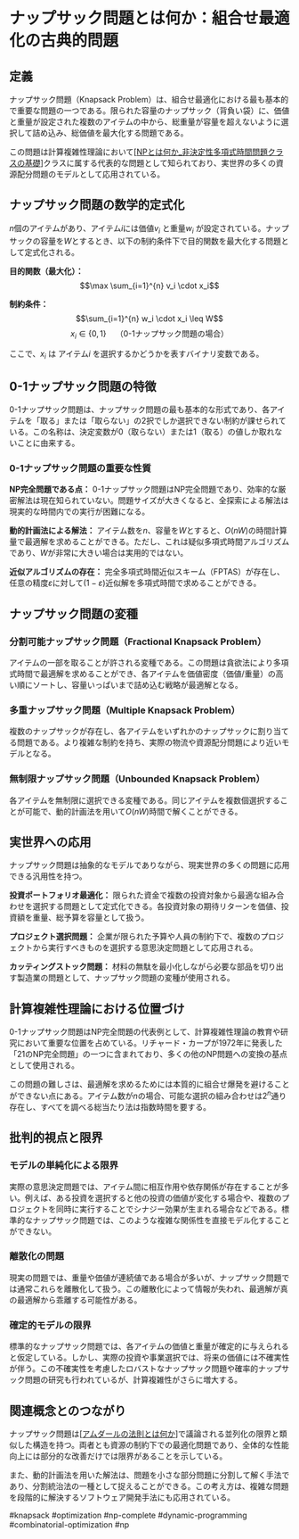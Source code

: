 # ナップサック問題とは何か：組合せ最適化の古典的問題

## 定義

ナップサック問題（Knapsack Problem）は、組合せ最適化における最も基本的で重要な問題の一つである。限られた容量のナップサック（背負い袋）に、価値と重量が設定された複数のアイテムの中から、総重量が容量を超えないように選択して詰め込み、総価値を最大化する問題である。

この問題は計算複雑性理論において[[NPとは何か_非決定性多項式時間問題クラスの基礎]]クラスに属する代表的な問題として知られており、実世界の多くの資源配分問題のモデルとして応用されている。

## ナップサック問題の数学的定式化

$n$個のアイテムがあり、アイテム$i$には価値$v_i$ と重量$w_i$ が設定されている。ナップサックの容量を$W$とするとき、以下の制約条件下で目的関数を最大化する問題として定式化される。

**目的関数（最大化）：**
$$\max \sum_{i=1}^{n} v_i \cdot x_i$$

**制約条件：**
$$\sum_{i=1}^{n} w_i \cdot x_i \leq W$$
$$x_i \in \{0, 1\} \quad \text{（0-1ナップサック問題の場合）}$$

ここで、$x_i$ は アイテム$i$ を選択するかどうかを表すバイナリ変数である。

## 0-1ナップサック問題の特徴

0-1ナップサック問題は、ナップサック問題の最も基本的な形式であり、各アイテムを「取る」または「取らない」の2択でしか選択できない制約が課せられている。この名称は、決定変数が0（取らない）または1（取る）の値しか取れないことに由来する。

### 0-1ナップサック問題の重要な性質

**NP完全問題である点：** 0-1ナップサック問題はNP完全問題であり、効率的な厳密解法は現在知られていない。問題サイズが大きくなると、全探索による解法は現実的な時間内での実行が困難になる。

**動的計画法による解法：** アイテム数を$n$、容量を$W$とすると、$O(nW)$の時間計算量で最適解を求めることができる。ただし、これは疑似多項式時間アルゴリズムであり、$W$が非常に大きい場合は実用的ではない。

**近似アルゴリズムの存在：** 完全多項式時間近似スキーム（FPTAS）が存在し、任意の精度$\varepsilon$に対して$(1-\varepsilon)$近似解を多項式時間で求めることができる。

## ナップサック問題の変種

### 分割可能ナップサック問題（Fractional Knapsack Problem）

アイテムの一部を取ることが許される変種である。この問題は貪欲法により多項式時間で最適解を求めることができ、各アイテムを価値密度（価値/重量）の高い順にソートし、容量いっぱいまで詰め込む戦略が最適解となる。

### 多重ナップサック問題（Multiple Knapsack Problem）

複数のナップサックが存在し、各アイテムをいずれかのナップサックに割り当てる問題である。より複雑な制約を持ち、実際の物流や資源配分問題により近いモデルとなる。

### 無制限ナップサック問題（Unbounded Knapsack Problem）

各アイテムを無制限に選択できる変種である。同じアイテムを複数個選択することが可能で、動的計画法を用いて$O(nW)$時間で解くことができる。

## 実世界への応用

ナップサック問題は抽象的なモデルでありながら、現実世界の多くの問題に応用できる汎用性を持つ。

**投資ポートフォリオ最適化：** 限られた資金で複数の投資対象から最適な組み合わせを選択する問題として定式化できる。各投資対象の期待リターンを価値、投資額を重量、総予算を容量として扱う。

**プロジェクト選択問題：** 企業が限られた予算や人員の制約下で、複数のプロジェクトから実行すべきものを選択する意思決定問題として応用される。

**カッティングストック問題：** 材料の無駄を最小化しながら必要な部品を切り出す製造業の問題として、ナップサック問題の変種が使用される。

## 計算複雑性理論における位置づけ

0-1ナップサック問題はNP完全問題の代表例として、計算複雑性理論の教育や研究において重要な位置を占めている。リチャード・カープが1972年に発表した「21のNP完全問題」の一つに含まれており、多くの他のNP問題への変換の基点として使用される。

この問題の難しさは、最適解を求めるためには本質的に組合せ爆発を避けることができない点にある。アイテム数が$n$の場合、可能な選択の組み合わせは$2^n$通り存在し、すべてを調べる総当たり法は指数時間を要する。

## 批判的視点と限界

### モデルの単純化による限界

実際の意思決定問題では、アイテム間に相互作用や依存関係が存在することが多い。例えば、ある投資を選択すると他の投資の価値が変化する場合や、複数のプロジェクトを同時に実行することでシナジー効果が生まれる場合などである。標準的なナップサック問題では、このような複雑な関係性を直接モデル化することができない。

### 離散化の問題

現実の問題では、重量や価値が連続値である場合が多いが、ナップサック問題では通常これらを離散化して扱う。この離散化によって情報が失われ、最適解が真の最適解から乖離する可能性がある。

### 確定的モデルの限界

標準的なナップサック問題では、各アイテムの価値と重量が確定的に与えられると仮定している。しかし、実際の投資や事業選択では、将来の価値には不確実性が伴う。この不確実性を考慮したロバストなナップサック問題や確率的ナップサック問題の研究も行われているが、計算複雑性がさらに増大する。

## 関連概念とのつながり

ナップサック問題は[[アムダールの法則とは何か]]で議論される並列化の限界と類似した構造を持つ。両者とも資源の制約下での最適化問題であり、全体的な性能向上には部分的な改善だけでは限界があることを示している。

また、動的計画法を用いた解法は、問題を小さな部分問題に分割して解く手法であり、分割統治法の一種として捉えることができる。この考え方は、複雑な問題を段階的に解決するソフトウェア開発手法にも応用されている。

#knapsack #optimization #np-complete #dynamic-programming #combinatorial-optimization #np


[//begin]: # "Autogenerated link references for markdown compatibility"
[NPとは何か_非決定性多項式時間問題クラスの基礎]: NP%E3%81%A8%E3%81%AF%E4%BD%95%E3%81%8B_%E9%9D%9E%E6%B1%BA%E5%AE%9A%E6%80%A7%E5%A4%9A%E9%A0%85%E5%BC%8F%E6%99%82%E9%96%93%E5%95%8F%E9%A1%8C%E3%82%AF%E3%83%A9%E3%82%B9%E3%81%AE%E5%9F%BA%E7%A4%8E.md "NPとNP困難：計算複雑性理論の核心概念"
[アムダールの法則とは何か]: %E3%82%A2%E3%83%A0%E3%83%80%E3%83%BC%E3%83%AB%E3%81%AE%E6%B3%95%E5%89%87%E3%81%A8%E3%81%AF%E4%BD%95%E3%81%8B.md "アムダールの法則とは何か"
[//end]: # "Autogenerated link references"
